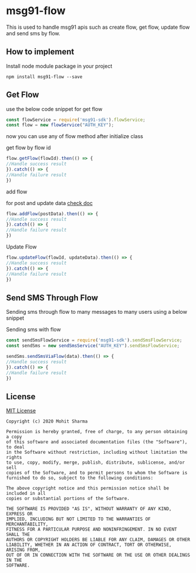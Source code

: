 # msg91-flow
This is used to handle msg91 apis such as create flow, get flow, update flow and send sms by flow.

## How to implement 

Install node module package in your project

```npm
npm install msg91-flow --save
```

## Get Flow

use the below code snippet for get flow 

```javascript
const flowService = require('msg91-sdk').flowService;
const flow = new flowService("AUTH_KEY");
```
now you can use any of flow method after initialize class

get flow by flow id

```javascript
flow.getFlow(flowId).then(() => {
//Handle success result
}).catch(() => {
//Handle failure result
})
```
add flow 

for post and update data [check doc](https://docs.msg91.com/collection/msg91-api-integration/5/send-sms-via-flow---bulk/T29N6CRT)

```javascript
flow.addFlow(postData).then(() => {
//Handle success result
}).catch(() => {
//Handle failure result
})
```
Update Flow

```javascript
flow.updateFlow(flowId, updateData).then(() => {
//Handle success result
}).catch(() => {
//Handle failure result
})
```

## Send SMS Through Flow

Sending sms through flow to many messages to many users using a below snippet 

Sending sms with flow 

```javascript
const sendSmsFlowService = require('msg91-sdk').sendSmsFlowService;
const sendSms = new sendSmsService("AUTH_KEY").sendSmsFlowService;

sendSms.sendSmsViaFlow(data).then(() => {
//Handle success result
}).catch(() => {
//Handle failure result
})
```

## License
[MIT License](https://opensource.org/licenses/MIT)
```licsene
Copyright (c) 2020 Mohit Sharma

Permission is hereby granted, free of charge, to any person obtaining a copy
of this software and associated documentation files (the "Software"), to deal
in the Software without restriction, including without limitation the rights
to use, copy, modify, merge, publish, distribute, sublicense, and/or sell
copies of the Software, and to permit persons to whom the Software is
furnished to do so, subject to the following conditions:

The above copyright notice and this permission notice shall be included in all
copies or substantial portions of the Software.

THE SOFTWARE IS PROVIDED "AS IS", WITHOUT WARRANTY OF ANY KIND, EXPRESS OR
IMPLIED, INCLUDING BUT NOT LIMITED TO THE WARRANTIES OF MERCHANTABILITY,
FITNESS FOR A PARTICULAR PURPOSE AND NONINFRINGEMENT. IN NO EVENT SHALL THE
AUTHORS OR COPYRIGHT HOLDERS BE LIABLE FOR ANY CLAIM, DAMAGES OR OTHER
LIABILITY, WHETHER IN AN ACTION OF CONTRACT, TORT OR OTHERWISE, ARISING FROM,
OUT OF OR IN CONNECTION WITH THE SOFTWARE OR THE USE OR OTHER DEALINGS IN THE
SOFTWARE.
```


